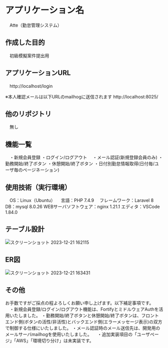 # アプリケーション名
　Atte（勤怠管理システム）

## 作成した目的
　初級模擬案件提出用
 
## アプリケーションURL
　http://localhost/login
  
  ※本人確認メールは以下URLのmailhogに送信されます
  http://localhost:8025/

## 他のリポジトリ  
　無し

## 機能一覧
　・新規会員登録
  ・ログイン/ログアウト
　・メール認証(新規登録会員のみ)
  ・勤務開始/終了ボタン
  ・休憩開始/終了ボタン
  ・日付別勤怠情報取得(日付毎/ユーザ毎のページネーション)
  
## 使用技術（実行環境）
　OS：Linux（Ubuntu）
　言語：PHP 7.4.9
　フレームワーク：Laravel 8
  DB：mysql 8.0.26
  WEBサーバソフトウェア：nginx 1.21.1
  エディタ：VSCode 1.84.0 

## テーブル設計
![スクリーンショット 2023-12-21 162115](https://github.com/tmdressage/atte/assets/144135026/3a076f6f-5ab9-4acf-8078-314ae0b2c0ed)

## ER図
![スクリーンショット 2023-12-21 163431](https://github.com/tmdressage/atte/assets/144135026/710bd184-1bc1-4af7-89ba-9d8980b8139a)

## その他
お手数ですがご採点の程よろしくお願い申し上げます。以下補足事項です。
　・新規会員登録/ログイン/ログアウト機能は、FortifyとミドルウェアAuthを活用いたしました。
  ・勤務開始/終了ボタンと休憩開始/終了ボタンは、フロントエンド側(ボタンの活性/非活性)とバックエンド側(エラーメッセージ表示)の双方で制御する仕様にいたしました。
  ・メール認証時のメール送信先は、開発用のメールサーバmailhogを使用いたしました。
　・追加実装項目の「ユーザページ」「AWS」「環境切り分け」は未実装です。
  
　
